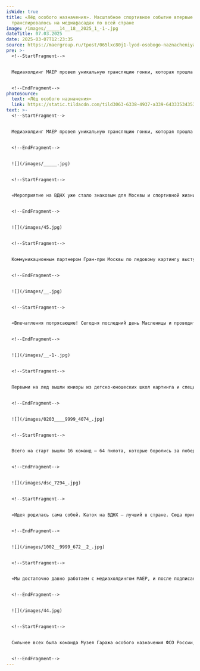 ```yaml
---
isWide: true
title: «Лёд особого назначения». Масштабное спортивное событие впервые
  транслировалось на медиафасадах по всей стране
image: /images/_____14__18__2025_1_-1-.jpg
dateTitle: 07.03.2025
date: 2025-03-07T12:23:35
source: https://maergroup.ru/tpost/065lxc80j1-lyod-osobogo-naznacheniya-masshtabnoe-sp
pre: >-
  <!--StartFragment-->


  Медиахолдинг МАЕР провел уникальную трансляцию гонки, которая прошла в столице на главном катке страны.


  <!--EndFragment-->
photoSource:
  text: «Лёд особого назначения»
  link: https://static.tildacdn.com/tild3063-6338-4937-a339-643335343531/_____14__18__2025_1_.jpg
text: >-
  <!--StartFragment-->


  Медиахолдинг МАЕР провел уникальную трансляцию гонки, которая прошла в столице на главном катке страны. Титулованные авто- и мотогонщики России собрались 2 марта на «Льду особого назначения», чтобы сразиться за Гран-при Москвы по ледовому картингу. Организаторами гонки выступили Департамент транспорта и развития транспортной инфраструктуры города Москвы, ВДНХ и Музей Гаража особого назначения ФСО России. Генеральным партнером мероприятия стала компания AURUS.


  <!--EndFragment-->


  ![](/images/_____.jpg)


  <!--StartFragment-->


  «Мероприятие на ВДНХ уже стало знаковым для Москвы и спортивной жизни нашей столицы. Участниками стали как профессиональные спортсмены, так и любители, которые впервые попробовали себя в этом необычном виде спорта. Мы, как титульный спонсор, вместе с нашими партнерами – медиахолдингом МАЕР и Музеем Гаража особого назначения – намерены сделать это мероприятие ежегодной традицией. В будущем мы планируем расширить этот формат, сделать его более продолжительным и дать возможность большему количеству желающих приобщиться к этому новому, захватывающему виду спорта», – заявил **Артем Юсупов, коммерческий директор компании AURUS**.


  <!--EndFragment-->


  ![](/images/45.jpg)


  <!--StartFragment-->


  Коммуникационным партнером Гран-при Москвы по ледовому картингу выступил медиахолдинг МАЕР, владеющий крупнейшей высокотехнологичной цифровой сетью рекламных поверхностей в России для премиального охвата аудитории. Анонсы гонки увидели более 7 миллионов человек, а прямую трансляцию на крупнейших медиафасадах в городах-миллионниках – 3 миллионам зрителей. Основатель и генеральный медиахолдинга МАЕР Константин Майор также поучаствовал в заездах.


  <!--EndFragment-->


  ![](/images/__.jpg)


  <!--StartFragment-->


  «Впечатления потрясающие! Сегодня последний день Масленицы и проводить зиму ледяной гонкой – просто незабываемо! Мы в МАЕР очень любим спорт: бегаем летом, зимой катаемся на лыжах. И попробовать что-то новое – это очень вдохновляет. Сегодня МАЕР открыл новое измерение в мире спортивных трансляций! Мы впервые передавали видеокартинку с масштабных соревнований на наши огромные уличные телевизоры в прямом эфире. Заезды профессионалов увидели в десятке регионов России. Теперь медиахолдинг МАЕР – это ваша «первая кнопка» уличного телевидения! Смотрим, вдохновляемся и записываемся в спортивные секции!» – отметил **Константин Майор**.


  <!--EndFragment-->


  ![](/images/__-1-.jpg)


  <!--StartFragment-->


  Первыми на лед вышли юниоры из детско-юношеских школ картинга и специальные гости гонки. И лишь после наступления темноты в сказочно красивых декорациях на старт вышли профи. За Гран-при боролись российские пилоты «Формулы-1» Виталий Петров и Сергей Сироткин, триумфатор ралли-марафона «Дакар» Айрат Мардеев, прославленная команда «КамАЗ-Мастер», гонщица женской «Формулы» – W-Series Ирина Сидоркова, многократные чемпионы России Владимир Черевань и Максим Орлов, а также другие известные гонщики.


  <!--EndFragment-->


  ![](/images/0203____9999_4074_.jpg)


  <!--StartFragment-->


  Всего на старт вышли 16 команд — 64 пилота, которые боролись за победу на микроавтомобилях российского производства от компании МИКС Карт. Несмотря на скромную мощность двигателей (всего 9 л.с.), эти машины развивали скорость до 90 км/ч благодаря шипованным шинам и защите от ледяной крошки.


  <!--EndFragment-->


  ![](/images/dsc_7294_.jpg)


  <!--StartFragment-->


  «Идея родилась сама собой. Каток на ВДНХ – лучший в стране. Сюда приезжают люди со всей России, чтобы насладиться атмосферой парка. Однако к весне каток завершает свою работу, и нам удалось получить разрешение использовать его в последний день сезона для проведения соревнований по картингу. Мы проводим это мероприятие уже в третий раз, и с каждым годом оно вызывает все больший интерес у зрителей, у ВДНХ и, конечно, у самих гонщиков», – отметил **российский гонщик Алексей Васильев**.


  <!--EndFragment-->


  ![](/images/1002__9999_672__2_.jpg)


  <!--StartFragment-->


  «Мы достаточно давно работаем с медиахолдингом МАЕР, и после подписания на ПМЭФ наше сотрудничество расширилось. И один из главных проектов – наше невероятное мероприятие, ледовый картинг. Трансляция на медиафасадах по всей стране – это очень здорово и очень круто!» – заявил **генеральный директор Музея Гаража особого назначения ФСО России Алексей Беликов**.


  <!--EndFragment-->


  ![](/images/44.jpg)


  <!--StartFragment-->


  Сильнее всех была команда Музея Гаража особого назначения ФСО России, в составе которой выступили Антон Небылицкий, Максим Орлов, Джон Багдасаров и Максим Ким. Второе место заняла команда «Росгосстрах-Жизнь», Russian Racing Group – третье.


  <!--EndFragment-->
---
```

